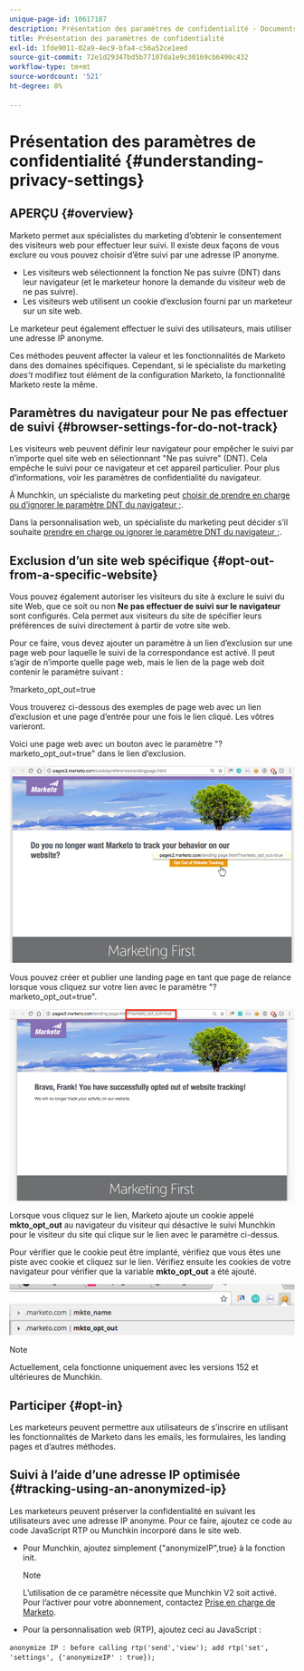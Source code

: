 ```yaml
---
unique-page-id: 10617187
description: Présentation des paramètres de confidentialité - Documents Marketo - Documentation du produit
title: Présentation des paramètres de confidentialité
exl-id: 1fde9011-02a9-4ec9-bfa4-c56a52ce1eed
source-git-commit: 72e1d29347bd5b77107da1e9c30169cb6490c432
workflow-type: tm+mt
source-wordcount: '521'
ht-degree: 0%

---
```


# Présentation des paramètres de confidentialité {#understanding-privacy-settings}

## APERÇU {#overview}

Marketo permet aux spécialistes du marketing d’obtenir le consentement des visiteurs web pour effectuer leur suivi. Il existe deux façons de vous exclure ou vous pouvez choisir d’être suivi par une adresse IP anonyme.

* Les visiteurs web sélectionnent la fonction Ne pas suivre (DNT) dans leur navigateur (et le marketeur honore la demande du visiteur web de ne pas suivre).
* Les visiteurs web utilisent un cookie d’exclusion fourni par un marketeur sur un site web.

Le marketeur peut également effectuer le suivi des utilisateurs, mais utiliser une adresse IP anonyme.

Ces méthodes peuvent affecter la valeur et les fonctionnalités de Marketo dans des domaines spécifiques. Cependant, si le spécialiste du marketing *does’t* modifiez tout élément de la configuration Marketo, la fonctionnalité Marketo reste la même.

## Paramètres du navigateur pour Ne pas effectuer de suivi {#browser-settings-for-do-not-track}

Les visiteurs web peuvent définir leur navigateur pour empêcher le suivi par n’importe quel site web en sélectionnant &quot;Ne pas suivre&quot; (DNT). Cela empêche le suivi pour ce navigateur et cet appareil particulier. Pour plus d’informations, voir les paramètres de confidentialité du navigateur.

À Munchkin, un spécialiste du marketing peut [choisir de prendre en charge ou d’ignorer le paramètre DNT du navigateur ;](/help/marketo/product-docs/administration/settings/edit-do-not-track-browser-support-settings.md).

Dans la personnalisation web, un spécialiste du marketing peut décider s’il souhaite [prendre en charge ou ignorer le paramètre DNT du navigateur ;](/help/marketo/product-docs/web-personalization/getting-started/setting-web-personalization-to-do-not-track.md).

## Exclusion d’un site web spécifique {#opt-out-from-a-specific-website}

Vous pouvez également autoriser les visiteurs du site à exclure le suivi du site Web, que ce soit ou non **Ne pas effectuer de suivi sur le navigateur** sont configurés. Cela permet aux visiteurs du site de spécifier leurs préférences de suivi directement à partir de votre site web.

Pour ce faire, vous devez ajouter un paramètre à un lien d’exclusion sur une page web pour laquelle le suivi de la correspondance est activé. Il peut s’agir de n’importe quelle page web, mais le lien de la page web doit contenir le paramètre suivant :

?marketo_opt_out=true

Vous trouverez ci-dessous des exemples de page web avec un lien d’exclusion et une page d’entrée pour une fois le lien cliqué. Les vôtres varieront.

Voici une page web avec un bouton avec le paramètre &quot;?marketo_opt_out=true&quot; dans le lien d’exclusion.

![](assets/opt-out-1.png)

Vous pouvez créer et publier une landing page en tant que page de relance lorsque vous cliquez sur votre lien avec le paramètre &quot;?marketo_opt_out=true&quot;.

![](assets/opt-out-2.png)

Lorsque vous cliquez sur le lien, Marketo ajoute un cookie appelé **mkto_opt_out** au navigateur du visiteur qui désactive le suivi Munchkin pour le visiteur du site qui clique sur le lien avec le paramètre ci-dessus.

Pour vérifier que le cookie peut être implanté, vérifiez que vous êtes une piste avec cookie et cliquez sur le lien. Vérifiez ensuite les cookies de votre navigateur pour vérifier que la variable **mkto_opt_out** a été ajouté.

![](assets/opt-out-3.png)

>[!NOTE]
>
>Actuellement, cela fonctionne uniquement avec les versions 152 et ultérieures de Munchkin.

## Participer {#opt-in}

Les marketeurs peuvent permettre aux utilisateurs de s’inscrire en utilisant les fonctionnalités de Marketo dans les emails, les formulaires, les landing pages et d’autres méthodes.

## Suivi à l’aide d’une adresse IP optimisée {#tracking-using-an-anonymized-ip}

Les marketeurs peuvent préserver la confidentialité en suivant les utilisateurs avec une adresse IP anonyme. Pour ce faire, ajoutez ce code au code JavaScript RTP ou Munchkin incorporé dans le site web.

* Pour Munchkin, ajoutez simplement {&quot;anonymizeIP&quot;,true} à la fonction init.

   >[!NOTE]
   >
   >L’utilisation de ce paramètre nécessite que Munchkin V2 soit activé. Pour l’activer pour votre abonnement, contactez [Prise en charge de Marketo](https://nation.marketo.com/community/support_solutions).

* Pour la personnalisation web (RTP), ajoutez ceci au JavaScript :

`anonymize IP : before calling rtp('send','view'); add rtp('set', 'settings', {'anonymizeIP' : true});`
